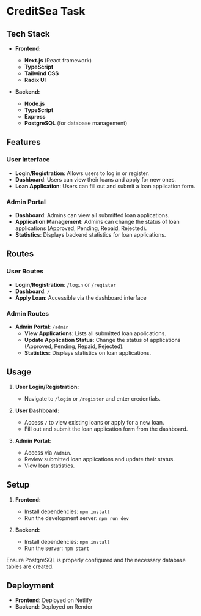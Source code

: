 # CreditSea Task

## Tech Stack

- **Frontend:**
  - **Next.js** (React framework)
  - **TypeScript**
  - **Tailwind CSS**
  - **Radix UI**

- **Backend:**
  - **Node.js**
  - **TypeScript**
  - **Express**
  - **PostgreSQL** (for database management)

## Features

### User Interface
- **Login/Registration**: Allows users to log in or register.
- **Dashboard**: Users can view their loans and apply for new ones.
- **Loan Application**: Users can fill out and submit a loan application form.

### Admin Portal
- **Dashboard**: Admins can view all submitted loan applications.
- **Application Management**: Admins can change the status of loan applications (Approved, Pending, Repaid, Rejected).
- **Statistics**: Displays backend statistics for loan applications.

## Routes

### User Routes
- **Login/Registration**: `/login` or `/register`
- **Dashboard**: `/`
- **Apply Loan**: Accessible via the dashboard interface

### Admin Routes
- **Admin Portal**: `/admin`
  - **View Applications**: Lists all submitted loan applications.
  - **Update Application Status**: Change the status of applications (Approved, Pending, Repaid, Rejected).
  - **Statistics**: Displays statistics on loan applications.

## Usage

1. **User Login/Registration:**
   - Navigate to `/login` or `/register` and enter credentials.

2. **User Dashboard:**
   - Access `/` to view existing loans or apply for a new loan.
   - Fill out and submit the loan application form from the dashboard.

3. **Admin Portal:**
   - Access via `/admin`.
   - Review submitted loan applications and update their status.
   - View loan statistics.

## Setup

1. **Frontend:**
   - Install dependencies: `npm install`
   - Run the development server: `npm run dev`

2. **Backend:**
   - Install dependencies: `npm install`
   - Run the server: `npm start`

Ensure PostgreSQL is properly configured and the necessary database tables are created.

## Deployment

- **Frontend**: Deployed on Netlify
- **Backend**: Deployed on Render
